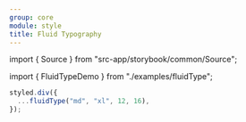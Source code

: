 ```yaml
---
group: core
module: style
title: Fluid Typography
---
```


import { Source } from "src-app/storybook/common/Source";

import { FluidTypeDemo } from "./examples/fluidType";

<FluidTypeDemo />

```jsx {2}
styled.div({
  ...fluidType("md", "xl", 12, 16),
});
```

<Source path="src-core/style/fluidType.ts" />

